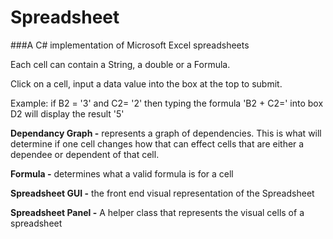 # Spreadsheet
###A C# implementation of Microsoft Excel spreadsheets

Each cell can contain a String, a double or a Formula.

Click on a cell, input a data value into the box at the top to submit. 

Example: if B2 = '3' and C2= '2' then typing the formula 'B2 + C2=' into box D2 will display the result '5'

**Dependancy Graph -** represents a graph of dependencies. This is what will determine if one cell changes how that can effect cells that are 
either a dependee or dependent of that cell.

**Formula -** determines what a valid formula is for a cell

**Spreadsheet GUI -** the front end visual representation of the Spreadsheet

**Spreadsheet Panel -** A helper class that represents the visual cells of a spreadsheet
